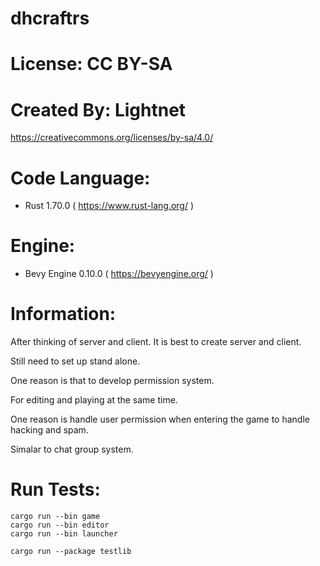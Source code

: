 # dhcraftrs

# License: CC BY-SA

# Created By: Lightnet
https://creativecommons.org/licenses/by-sa/4.0/

# Code Language:
 * Rust 1.70.0 ( https://www.rust-lang.org/ )

# Engine:
 * Bevy Engine 0.10.0  ( https://bevyengine.org/ )

# Information:
  After thinking of server and client. It is best to create server and client.

  Still need to set up stand alone.

  One reason is that to develop permission system.

  For editing and playing at the same time.

  One reason is handle user permission when entering the game to handle hacking and spam.

  Simalar to chat group system.


# Run Tests:
```
cargo run --bin game
cargo run --bin editor
cargo run --bin launcher
```

```
cargo run --package testlib
```